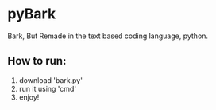# pyBark
Bark, But Remade in the text based coding language, python.
## How to run:
1. download 'bark.py'
2. run it using 'cmd'
3. enjoy!
